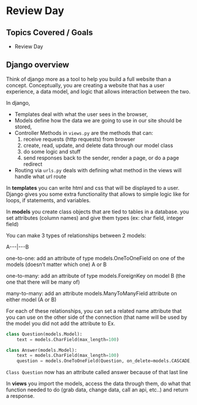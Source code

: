# Review Day

## Topics Covered / Goals
- Review Day


## Django overview
Think of django more as a tool to help you build a full website than a concept. Conceptually, you are creating a website that has a user experience, a data model, and logic that allows interaction between the two.

In django,

- Templates deal with what the user sees in the browser,
- Models define how the data we are going to use in our site should be stored,
- Controller Methods in `views.py` are the methods that can:
  1. receive requests (http requests) from browser
  2. create, read, update, and delete data through our model class
  3. do some logic and stuff
  4. send responses back to the sender, render a page, or do a page redirect
- Routing via `urls.py` deals with defining what method in the views will handle what url route

In **templates** you can write html and css that will be displayed to a user. Django gives you some extra functionality that allows to simple logic like for loops, if statements, and variables.

In **models** you create class objects that are tied to tables in a database. you set attributes (column names) and give them types (ex: char field, integer field)

You can make 3 types of relationships between 2 models:

 A---|---B

one-to-one: add an attribute of type models.OneToOneField  on one of the models (doesn’t matter which one) A or B

one-to-many: add an attribute of type  models.ForeignKey  on model B (the one that there will be many of)

many-to-many: add an attribute models.ManyToManyField attribute on either model (A or B)

For each of these relationships, you can set a related name attribute that you can use on the other side of the connection (that name will be used by the model you did not add the attribute to
Ex.
```py
class Question(models.Model):
    text = models.CharField(max_length=100)

class Answer(models.Model):
    text = models.CharField(max_length=100)   
    question = models.OneToOneField(Question, on_delete=models.CASCADE, related_name="answer")
```
`Class Question`   now has an attribute called answer because of that last line

In **views** you import the models, access the data through them, do what that function needed to do (grab data, change data, call an api, etc..) and return a response.
